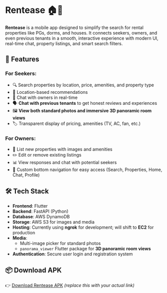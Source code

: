 # Rentease 🏠📱

**Rentease** is a mobile app designed to simplify the search for rental properties like PGs, dorms, and houses. It connects seekers, owners, and even previous tenants in a smooth, interactive experience with modern UI, real-time chat, property listings, and smart search filters.

## 🚀 Features

### For Seekers:
- 🔍 Search properties by location, price, amenities, and property type
- 📍 Location-based recommendations
- 💬 Chat with owners in real-time
- 🗣️ **Chat with previous tenants** to get honest reviews and experiences
- 🖼️ **View both standard photos and immersive 3D panoramic room views**
- 🏷️ Transparent display of pricing, amenities (TV, AC, fan, etc.)

### For Owners:
- 🏡 List new properties with images and amenities
- ✏️ Edit or remove existing listings
- 📊 View responses and chat with potential seekers
- 🧭 Custom bottom navigation for easy access (Search, Properties, Home, Chat, Profile)

## 🛠 Tech Stack

- **Frontend**: Flutter
- **Backend**: FastAPI (Python)
- **Database**: AWS DynamoDB
- **Storage**: AWS S3 for images and media
- **Hosting**: Currently using **ngrok** for development; will shift to **EC2** for production
- **Media**: 
  - Multi-image picker for standard photos
  - `panorama_viewer` Flutter package for **3D panoramic room views**
- **Authentication**: Secure user login and registration system

## 📦 Download APK

👉 [Download Rentease APK](<APK_DOWNLOAD_LINK>) *(replace this with your actual link)*
